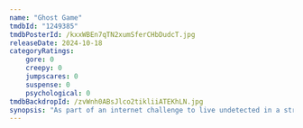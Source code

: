 ```yaml
---
name: "Ghost Game"
tmdbId: "1249385"
tmdbPosterId: /kxxWBEn7qTN2xumSferCHbDudcT.jpg
releaseDate: 2024-10-18
categoryRatings:
    gore: 0
    creepy: 0
    jumpscares: 0
    suspense: 0
    psychological: 0
tmdbBackdropId: /zvWnh0ABsJlco2tikliiATEKhLN.jpg
synopsis: "As part of an internet challenge to live undetected in a stranger’s home, a daring couple target an infamous haunted house and endure a series of chilling incidents as they witness a family descending into madness."
---
```

